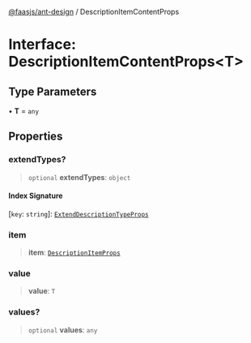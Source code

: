 [@faasjs/ant-design](../README.md) / DescriptionItemContentProps

# Interface: DescriptionItemContentProps\<T\>

## Type Parameters

• **T** = `any`

## Properties

### extendTypes?

> `optional` **extendTypes**: `object`

#### Index Signature

\[`key`: `string`\]: [`ExtendDescriptionTypeProps`](ExtendDescriptionTypeProps.md)

### item

> **item**: [`DescriptionItemProps`](DescriptionItemProps.md)

### value

> **value**: `T`

### values?

> `optional` **values**: `any`
